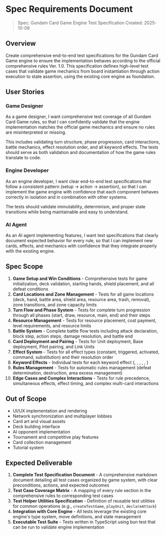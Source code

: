 # Spec Requirements Document

> Spec: Gundam Card Game Engine Test Specification
> Created: 2025-10-09

## Overview

Create comprehensive end-to-end test specifications for the Gundam Card Game engine to ensure the implementation behaves according to the official comprehensive rules Ver. 1.0. This specification defines high-level test cases that validate game mechanics from board instantiation through action execution to state assertion, using the existing core engine as foundation.

## User Stories

### Game Designer

As a game designer, I want comprehensive test coverage of all Gundam Card Game rules, so that I can confidently validate that the engine implementation matches the official game mechanics and ensure no rules are misinterpreted or missing.

This includes validating turn structure, phase progression, card interactions, battle mechanics, effect resolution order, and all keyword effects. The tests should serve as both validation and documentation of how the game rules translate to code.

### Engine Developer

As an engine developer, I want clear end-to-end test specifications that follow a consistent pattern (setup → action → assertion), so that I can implement the game engine with confidence that each component behaves correctly in isolation and in combination with other systems.

The tests should validate immutability, determinism, and proper state transitions while being maintainable and easy to understand.

### AI Agent

As an AI agent implementing features, I want test specifications that clearly document expected behavior for every rule, so that I can implement new cards, effects, and mechanics with confidence that they integrate properly with the existing engine.

## Spec Scope

1. **Game Setup and Win Conditions** - Comprehensive tests for game initialization, deck validation, starting hands, shield placement, and all defeat conditions
2. **Card Locations and Zone Management** - Tests for all game locations (deck, hand, battle area, shield area, resource area, trash, removal), zone transitions, and zone capacity limits
3. **Turn Flow and Phase System** - Tests for complete turn progression through all phases (start, draw, resource, main, end) and their steps
4. **Resource Management** - Tests for resource placement, cost payment, level requirements, and resource limits
5. **Battle System** - Complete battle flow tests including attack declaration, block step, action steps, damage resolution, and battle end
6. **Card Deployment and Pairing** - Tests for Unit deployment, Base deployment, Pilot pairing, and Link Units
7. **Effect System** - Tests for all effect types (constant, triggered, activated, command, substitution) and their resolution order
8. **Keyword Effects** - Individual tests for each keyword effect (<Repair>, <Breach>, <Support>, <Blocker>, <First Strike>, <High-Maneuver>)
9. **Rules Management** - Tests for automatic rules management (defeat determination, destruction, area excess management)
10. **Edge Cases and Complex Interactions** - Tests for rule precedence, simultaneous effects, effect timing, and complex multi-card interactions

## Out of Scope

- UI/UX implementation and rendering
- Network synchronization and multiplayer lobbies
- Card art and visual assets
- Deck building interface
- AI opponent implementation
- Tournament and competitive play features
- Card collection management
- Tutorial system

## Expected Deliverable

1. **Complete Test Specification Document** - A comprehensive markdown document detailing all test cases organized by game system, with clear preconditions, actions, and expected outcomes
2. **Test Case Coverage Matrix** - A mapping of every rule section in the comprehensive rules to corresponding test cases
3. **Test Helper Utilities Specification** - Definition of reusable test utilities for common operations (e.g., `createTestGame`, `playUnit`, `declareAttack`)
4. **Integration with Core Engine** - All tests leverage the existing core engine's type system, move definitions, and state management
5. **Executable Test Suite** - Tests written in TypeScript using bun test that can be run to validate engine implementation

